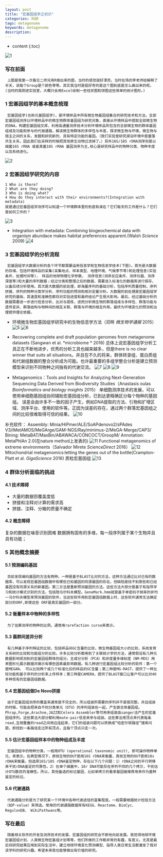 ```yaml
---
layout: post
title: "宏基因组学之初识"
categories: 科研
tags: metagenome
keywords: metagenome
description: 
---
```


* content
{:toc}

![1](http://o7zaxp1i2.bkt.clouddn.com/1.jpg)

### 写在前面
     上图是我第一次看见二师兄用R做出来的图，当时的感觉就好漂亮，当时在场的李老师给解释了半天，说每个Group是个颜色等等。其实我当时是挺好奇的是这个图到底是怎么画出来的呢。(当时的我刚进实验室，大概只会用Excel绘制一些柱状图和饼图这些简单的统计图形。)
### 1 宏基因组学的基本概念梳理
     宏基因组学(也称元基因组学)，是环境样品中所有微生物基因组集合的研究技术和方法。全部宏基因组测序以环境样品中的微生物群体基因组为研究对象，直接从环境样品中提取全部微生物的DNA，构建宏基因组文库，利用高通量测序技术分析环境样品所包含的全部微生物的群体基因组成及功能和参与的代谢通路，解读微生物群体的多样性与丰度，探求微生物与环境，微生物与宿主之间的关系，发掘和研究新的、具有特定功能的基因。（我们实验室研究湖泊环境中是菌藻共生关系，因此我们在采样的时候把其他原生动物过滤掉了。）另外16S/18S rDNA测序则是以细菌16S rRNA 或者真菌18S rRNA 基因测序为主,核心是研究样品中的物种分类、物种丰度以及系统进化。
![2](http://o7zaxp1i2.bkt.clouddn.com/process_of_metagenomics.jpg)

### 2 宏基因组学研究的内容
    1 Who is there? 
    2 What are they doing? 
    3 Who is doing what? 
    4 How do they interact with their environments?(Integration with metadata) 
    就是通过宏基因组学测序可以知道一个环境群体里的到底有谁在？它们每天的工作是什么？它们是如何工作的？
	
![3](http://o7zaxp1i2.bkt.clouddn.com/mg.jpg)

- Integration with metadata:
Combining biogeochemical data with organism abundace makes habitat preferences apparent.(Walsh *Science* 2009)
![4](http://o7zaxp1i2.bkt.clouddn.com/11.jpg)

### 3 宏基因组学的分析流程
     宏基因组学大数据分析的各个环节都需要运用信息学和生物信息学技术(下图)。首先是大数据的存储，包括环境样品的采集(采集地点、样本类型、地理环境、气候季节等)和处理信息(实验条件、处理时间等)， 样品的地球物理化学参数， 测序信息(测序反应条件、测序仪器、测序深度等)和大量的序列数据；经过分类和整理之后的数据，需要进入标准化的数据库进行保存，以备后续分析使用。其次是大数据的前处理，即海量序列的基础分析，包括序列质量控制、序列拼接、序列的物种分类学分析、序列功能的预测和相对定量分析。大数据的前处理是宏基因组学研究的基础，其速度和准确性都将对实验进度和最终结论产生很大影响。最后，经过基础分析的数据需要进一步进行信息分析、比对与提炼，进而分析微生物的群落组成与多样性、群落功能与遗传变异、群落结构与物种间的相互关联、群落与环境的相互作用，最终为环境变化的预测和治理提供理论依据。
- 环境微生物宏基因组学研究中的生物信息学方法（邓晔 *微生物学通报* 2015）
![5](http://o7zaxp1i2.bkt.clouddn.com/9.jpg)
![6](http://o7zaxp1i2.bkt.clouddn.com/8.jpg)
- Recovering complete and draft population genomes from metagenome datasets (Sangwan et al. *microbiome * 2016)
总体上说宏基因组学分析工具正在不断地进步，优秀的分析工具也越来越多，但是there is no clear winner that suits all situations。并且在不久的将来，群体转录组、蛋白质组和代谢组数据的整合分析成为可能。也许最重要的多组学整合分析是建立预测模型来识别不同物种之间独有的代谢交流。
![7](http://o7zaxp1i2.bkt.clouddn.com/6.png)
![8](http://o7zaxp1i2.bkt.clouddn.com/12.png)
![9](http://o7zaxp1i2.bkt.clouddn.com/13.png)

- Metagenomics：Tools and Insights for Analyzing Next-Generation Sequencing Data Derived from Biodiversity Studies（Anastasis oulas *Bioinformatics and biology insights* 2015）
单细胞测序技术的发展，可以使用单细胞基因组协同辅助宏基因组分析，已到达更精确区分每个物种的基因组。
误差会由许多不一致的因子产生，例如DNA提取的方法、引物和扩增区域、测序平台、使用的软件等。正因为误差的存在，通过两个群落宏基因组之间的比较很难取得可信的结果。
![10](http://o7zaxp1i2.bkt.clouddn.com/7.png)

补充软件：
Assembly:
Minia/HiPmer/ALE/SoAPdenovo2/sPAdes V3/iMetAMOS/MeGArge/GAM-NGS/Ray/minimus-2/MeGA-Merge/CAP3/
Bining:
MetaBAT/MaxBin/ABAWACA/CONCOCT/GroopM/
Annotation:
MetaPhlAn 2.0(在nature method上发表的)
![11](http://o7zaxp1i2.bkt.clouddn.com/2.png)
Functional metagenomics of extreme environments（Salvador Mirete *ScienceDirect* 2016）
![12](http://o7zaxp1i2.bkt.clouddn.com/4.jpg)
Mitochondrial metagenomics:letting the genes out of the bottle(Crampton-Platt et al. *GigaScience* 2016)
质粒宏基因组
![13](http://o7zaxp1i2.bkt.clouddn.com/f701907d-fa0d-49e6-a216-7941916c0722.png)

### 4 群体分析面临的挑战

#### 4.1 技术障碍

- 大量的数据但覆盖度低   
- 拼接和注释对计算的需求高  
- 拼接、注释、分箱的质量不确定

#### 4.2 概念障碍
复杂的数据在噪音识别困难
数据拥有固有的多维，每一段序列属于某个生物并且具有功能；

### 5 其他概念摘要

#### 5.1 预测编码基因
     目前发现编码基因的方法有两种。一种是基于BLAST比对的方法，这种方法通过比对已有的数据库，可以发现宏基因组数据中有哪些已知基因的同源基因的存在，但缺陷是找不到那些和已经基因没有同源关系的新基因。第二方法是重新预测基因的方法，这些方法大部分是基于有指导学习和统计模式识别的方法，包括隐马尔科夫模型。GeneMark.hmm就是基于单密码子频率的非均一马尔科夫模型来预测基因的软件，当这些软件用到宏基因组数据上时，这些软件通常无法确定部分的ORF,即使这些 ORF是真实基因的一部分。
#### 5.2 衡量样本中物种的多样性
     为了估算测序的物种的比例，通常用rarefaction curse来表示。
#### 5.3 菌群间差异分析
     有几种基于序列特征的比较，包括样品间GC含量的比较，微生物基因组大小的比较，系统发育关系树的比较和功能组分的比较。许多比较分析都用到了关联统计学的方法，通常假设有几种元数据影响观测到的宏基因组群体的组分。主成分分析（PCA）和非度量多维标度（NM-MDS）用来图形化展示数据并揭示有哪些因素最影响数据。有几种进行宏基因组比较分析的软件：第一个是MEGAN， 可以比较两个或几个标准化后的样品的GC含量；第二种是MG-RAST，提供了一种比较功能和基于序列的分析来上传样本；第三种是CAMERA，提供了BLAST接口让客户可以比对40多种现有的宏基因组数据。
#### 5.4 宏基因组做De Novo拼接
     由于宏基因组测序的覆盖率通常是不完全的，所以组装所需要的序列并不是很完整。并且组装的时候，可能会把来自不同分类单元（OTU）的序列组装在一起，产生嵌合体基因组。Phrap,Forge,Arachne,JAZZ和Celera Assembler等可用来组装由sanger法产生的宏基因组序列。这些算法大部分都利用mate-pair信息来参与组装。这些算法用顶点来代表每条read,互相重叠的read之间用边连起来，它们的组装问题可以转换成“哈密尔顿路径”搜索问题，即找到一条路径走过所有顶点，且每个顶点只走一次。
#### 5.5 估计宏基因组样本中的物种组成及丰度
     宏基因组中的物种分类，一般用OTU (operational taxonomic unit), 即可操作物种单元，来表示。在典型情况下，原核生物的OUT使用16S rDNA来衡量，真核生物的OUT使用18s rDNA来衡量。但选择16S/18S rDNA鉴定物种，存在以下几个问题：1）rDNA之间的平行转移来干扰rDNA鉴定的可靠性。2）在单个细菌中，16r DNA可能存在序列不同的几个拷贝，干扰估计OTU数目的准确性。所以，其他备选的标记基因，比如单拷贝的看家基因被推荐用来作为菌种鉴定的标记。
#### 5.6 代谢通路
     代谢通路分析是为了研究某一个环境中各种代谢途径的富集程度。一般需要根据统计检验方法（如P-value）来筛选。常用的代谢通路数据库有KEGG、Reactome、BioCyc、 RegulonDB、 WikiPathwans等。
### 写在最后
     随着相关软件的开发及测序技术的发展，宏基因组的研究会不断地向前发展。我觉得地球环境宏基因组计划、人类微生物宏基组计划等等，他们所做的工作都非常的有趣，有意义。尤其是最后将研究结果应用到实际生活中，建立地球环境变化预测模型、指导人类日常生活都激发了我对该学科的研究兴趣。希望未来我也能够做出有价值的研究。